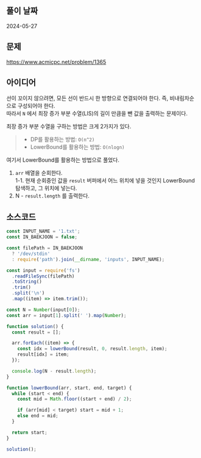 ## 풀이 날짜

2024-05-27

## 문제

https://www.acmicpc.net/problem/1365

## 아이디어

선이 꼬이지 않으려면, 모든 선이 반드시 한 방향으로 연결되어야 한다. 즉, 비내림차순으로 구성되어야 한다.  
따라서 `N` 에서 최장 증가 부분 수열(LIS)의 길이 만큼을 뺀 값을 출력하는 문제이다.

최장 증가 부분 수열을 구하는 방법은 크게 2가지가 있다.

> - DP를 활용하는 방법: `O(n^2)`
> - LowerBound를 활용하는 방법: `O(nlogn)`

여기서 LowerBound를 활용하는 방법으로 풀었다.

1. `arr` 배열을 순회한다.  
   1-1. 현재 순회중인 값을 `result` 버퍼에서 어느 위치에 넣을 것인지 LowerBound 탐색하고, 그 위치에 넣는다.
2. N - `result.length` 를 출력한다.

## 소스코드

```js
const INPUT_NAME = '1.txt';
const IN_BAEKJOON = false;

const filePath = IN_BAEKJOON
  ? '/dev/stdin'
  : require('path').join(__dirname, 'inputs', INPUT_NAME);

const input = require('fs')
  .readFileSync(filePath)
  .toString()
  .trim()
  .split('\n')
  .map((item) => item.trim());

const N = Number(input[0]);
const arr = input[1].split(' ').map(Number);

function solution() {
  const result = [];

  arr.forEach((item) => {
    const idx = lowerBound(result, 0, result.length, item);
    result[idx] = item;
  });

  console.log(N - result.length);
}

function lowerBound(arr, start, end, target) {
  while (start < end) {
    const mid = Math.floor((start + end) / 2);

    if (arr[mid] < target) start = mid + 1;
    else end = mid;
  }

  return start;
}

solution();
```
